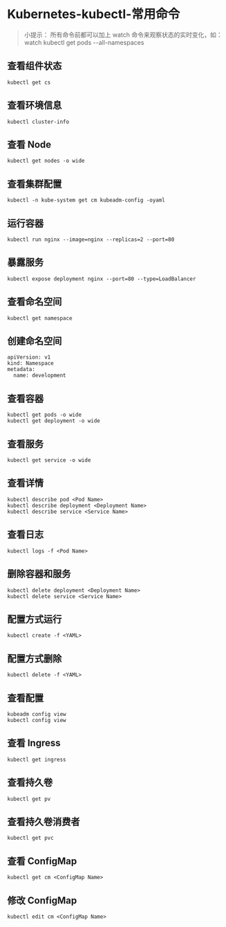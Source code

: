 # Kubernetes-kubectl-常用命令

> 小提示： 所有命令前都可以加上 watch 命令来观察状态的实时变化，如：watch kubectl get pods --all-namespaces

## 查看组件状态
```
kubectl get cs
```
## 查看环境信息
```
kubectl cluster-info
```
## 查看 Node
```
kubectl get nodes -o wide
```
## 查看集群配置
```
kubectl -n kube-system get cm kubeadm-config -oyaml
```
## 运行容器
```
kubectl run nginx --image=nginx --replicas=2 --port=80
```
## 暴露服务
```
kubectl expose deployment nginx --port=80 --type=LoadBalancer
```
## 查看命名空间
```
kubectl get namespace
```
## 创建命名空间
```
apiVersion: v1
kind: Namespace
metadata:
  name: development
```
## 查看容器
```
kubectl get pods -o wide
kubectl get deployment -o wide
```
## 查看服务
```
kubectl get service -o wide
```
## 查看详情
```
kubectl describe pod <Pod Name>
kubectl describe deployment <Deployment Name>
kubectl describe service <Service Name>
```
## 查看日志
```
kubectl logs -f <Pod Name>
```
## 删除容器和服务
```
kubectl delete deployment <Deployment Name>
kubectl delete service <Service Name>
```
## 配置方式运行
```
kubectl create -f <YAML>
```
## 配置方式删除
```
kubectl delete -f <YAML>
```
## 查看配置
```
kubeadm config view
kubectl config view
```
## 查看 Ingress
```
kubectl get ingress
```
## 查看持久卷
```
kubectl get pv
```
## 查看持久卷消费者
```
kubectl get pvc
```
## 查看 ConfigMap
```
kubectl get cm <ConfigMap Name>
```
## 修改 ConfigMap
```
kubectl edit cm <ConfigMap Name>
```